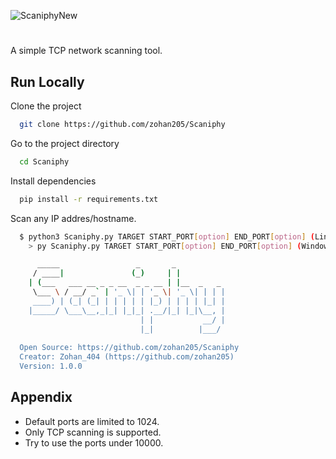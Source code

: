 
![ScaniphyNew](https://user-images.githubusercontent.com/57668492/137091111-4fdccfc8-f6b2-43f4-ac18-d0ccee9ebdfb.png)

    
# 

A simple TCP network scanning tool.




## Run Locally

Clone the project

```bash
  git clone https://github.com/zohan205/Scaniphy
```

Go to the project directory

```bash
  cd Scaniphy
```

Install dependencies

```bash
  pip install -r requirements.txt
```

Scan any IP addres/hostname.

```bash
  $ python3 Scaniphy.py TARGET START_PORT[option] END_PORT[option] (Linux/Mac)
    > py Scaniphy.py TARGET START_PORT[option] END_PORT[option] (Windows)

      _____                 _       _
     / ____|               (_)     | |
    | (___   ___ __ _ _ __  _ _ __ | |__  _   _
     \___ \ / __/ _` | '_ \| | '_ \| '_ \| | | |
     ____) | (_| (_| | | | | | |_) | | | | |_| |
    |_____/ \___\__,_|_| |_|_| .__/|_| |_|\__, |
                             | |           __/ |
                             |_|          |___/
  
  Open Source: https://github.com/zohan205/Scaniphy
  Creator: Zohan_404 (https://github.com/zohan205)
  Version: 1.0.0
```

  
## Appendix

- Default ports are limited to 1024.
- Only TCP scanning is supported.
- Try to use the ports under 10000.
  
